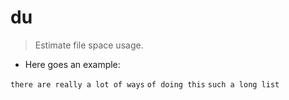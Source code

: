 # du

> Estimate file space usage.

- Here goes an example:

`there are really a lot of ways`
`of doing this`
`such a long list`
